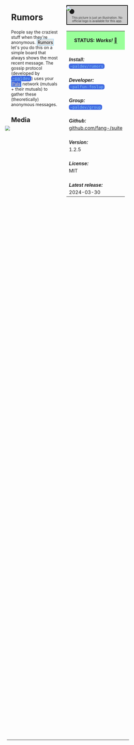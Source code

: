 <style>
	/* %wiki restyling */
.page a{display: inline-block;color: white;border: 1px solid black;margin-right: 6px;padding: 5px;background-color:#3366cc;border-radius:7px;}#page-title{display:none;}.sidebar{margin-right:-20px;padding-top:180px;background-image: url("https://i.imgur.com/enNS7bT.png");background-repeat:no-repeat;background-position-x:53%}#global-menu{border:2px solid cadetblue;}#global-menu a{display:block;margin-bottom:6px;}h1{font-size:2em;margin-top:0em}footer{text-align:left}
	/* Tooltip */
.tooltip {position: relative;display: inline-block;border-bottom: 1px dotted black;}
.tooltip .tooltiptext {visibility: hidden;width: 120px;background-color: black;color: #fff;text-align: center;padding: 5px 0;border-radius: 6px;
position: absolute;z-index: 1;}
.tooltip:hover .tooltiptext {visibility: visible;}
.logo {margin-top:-20px;margin-bottom:30px;margin-left:0px;box-shadow: 10px 10px;border-radius:30px;}
	/* Flexbox */
* {box-sizing: border-box;} body {margin: 0;} #main {display: flex;min-height: calc(100vh - 40vh);} #main > article {flex: 1;} #main > nav, #main > aside {flex: 0 0 20vw;} #main > nav {order: -1;} header{padding: 0em;} footer, article, nav, aside {padding: 1em;}
	/* Urmanac */
.urlink{display:inline-block;padding:1px 4px 1px 4px;font-family:monospace;color:LightSkyBlue; background:RoyalBlue;border-radius:6px;} .wlink{background-color: royalblue;border-radius: 0px;padding: 2px 2px 1px 2px;border: solid 1px lightskyblue;color: wheat;} .xlink{background-color: rgba(130, 130, 130, 20%);border-radius: 0px;padding: 2px 2px 1px 2px;border: solid 1px lightskyblue;color: black;} h5{margin-bottom:-1em;font-family:sans-serif}
img {max-width:100%;} .avator {border-radius:100px;width:48px;margin-right: 15px;} .tweet-wrap {max-width:490px;background: #fff;margin: 0 auto;margin-top: 50px;border-radius:3px;padding: 20px 30px 20px 10px;border-bottom: 1px solid #e6ecf0;border-top: 1px solid #e6ecf0;}.tweet-header {display: flex;align-items:flex-start;font-size:14px;}
.tweet-header-info {font-weight:bold;} .tweet-header-info span {color:#657786;font-weight:normal;margin-left: 5px;} .tweet-header-info p {font-weight:normal;margin-top: 5px;} .tweet-img-wrap {padding-left: 60px;}
</style>
<link href="https://fonts.googleapis.com/css?family=Asap" rel="stylesheet">
<link href="https://fonts.googleapis.com/css?family=Roboto" rel="stylesheet">



<div id="main"><article>

# Rumors

People say the craziest stuff when they're anonymous. <span class="xlink">Rumors</span> let's you do this on a simple board that always shows the most recent message. The gossip protocol (developed by <span class="urlink">~paldev</span>) uses your <a class="wlink" href="/wiki/~/p/~bordex-ripdur/urmanac/pals">Pals</a> network (mutuals + their mutuals) to gather these (theoretically) anonymous messages.

## Media

<img src="https://i.imgur.com/LGUfsts.jpeg" style="margin-left:-20px;margin-top:-10px;max-width:320px">

</article><aside>

<img src="https://i.imgur.com/69PJ8on.jpeg" class="logo">

<div style="color:333333;background-color:#cccccc;text-align:center;border: 2px solid black;margin:-5em 0em 2em 0em;padding:3.5em 0.1em 0.5em 0.1em;width:105%;display:flex;flex-wrap:wrap;font-size:0.70em;">This picture is just an illustration. No official logo is available for this app.</div>

<table style="width:100%">
  <tr><th style="background-color:#99ff99">

STATUS: <i>Works!</i> <span class="tooltip">&#x1f4c5;<span class="tooltiptext">May 21st 2024 by ~hassun-hassel</span></span>

</th></tr>
  <tr><td>
	<h5>  Install: </h5><br><span class="urlink"> ~paldev/rumors </span>
  </td></tr>

  <tr><td>
	<h5>   Developer: </h5><br><span class="urlink"> ~palfun-foslup </span>
  </td></tr>

  <tr><td>
	<h5>  Group: </h5><br><span class="urlink"> ~paldev/group </span>
  </td></tr>

  <tr><td>
	<h5>  Github: </h5><br> <a href="https://github.com/fang-/suite">github.com/fang-/suite</a>
  </td></tr>

  <tr><td>
	<h5>  Version: </h5><br> 1.2.5
  </td></tr>

  <tr><td>
	<h5>  License: </h5><br> MIT
  </td></tr>

  <tr><td>
	<h5>  Latest release: </h5><br> 2024-03-30
  </td></tr>

</table> 

</aside></div>

---------------------------------

